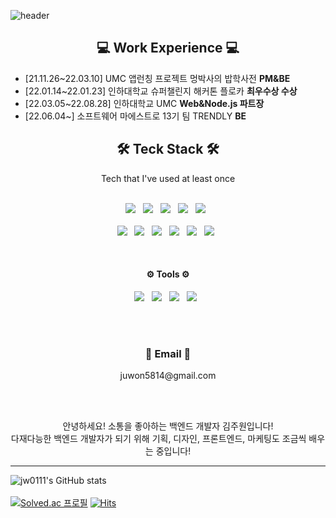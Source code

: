 ![header](https://capsule-render.vercel.app/api?type=waving&color=gradient&height=300&section=header&text=Kim%20Juwon&font-size=70&fontAlign=75)


<h2 align="center">💻 Work Experience 💻</h2>

* [21.11.26~22.03.10] UMC 앱런칭 프로젝트 멍박사의 밥학사전 **PM&BE**
* [22.01.14~22.01.23] 인하대학교 슈퍼챌린지 해커톤 플로카 **최우수상 수상**
* [22.03.05~22.08.28] 인하대학교 UMC **Web&Node.js 파트장**
* [22.06.04~] 소프트웨어 마에스트로 13기 팀 TRENDLY **BE**



<h2 align="center">🛠 Teck Stack 🛠</h2>
<div align="center">Tech that I've used at least once</div>
<br>
<p align="center">
<img src="https://img.shields.io/badge/Spring Boot-6DB33F?style=flat-square&logo=Spring&logoColor=white"/></a> &nbsp
<img src="https://img.shields.io/badge/MySQL-4479A1?style=flat-square&logo=MySQL&logoColor=white"/></a> &nbsp
<img src="https://img.shields.io/badge/Node.js-339933?style=flat-square&logo=Node.js&logoColor=white"/></a> &nbsp
<img src="https://img.shields.io/badge/MongoDB-47A248?style=flat-square&logo=MongoDB&logoColor=white"/></a> &nbsp
<img src="https://img.shields.io/badge/Kotlin-7F52FF?style=flat-square&logo=Kotlin&logoColor=white"/></a> &nbsp
<br></br>
<img src="https://img.shields.io/badge/HTML5-E34F26?style=flat-square&logo=HTML5&logoColor=white"/></a> &nbsp
<img src="https://img.shields.io/badge/CSS3-1572B6?style=flat-square&logo=CSS3&logoColor=white"/></a> &nbsp
<img src="https://img.shields.io/badge/JavaScript-F7DF1E?style=flat-square&logo=JavaScript&logoColor=white"/></a> &nbsp
<img src="https://img.shields.io/badge/c++-00599C?style=flat-square&logo=c%2B%2B&logoColor=white"/></a> &nbsp 
<img src="https://img.shields.io/badge/Python-3776AB?style=flat-square&logo=Python&logoColor=white"/></a> &nbsp
<img src="https://img.shields.io/badge/Amazon AWS-232F3E?style=flat-square&logo=Amazon%20AWS&logoColor=white"/></a> &nbsp </p>
</br>

<h4 align="center">⚙️ Tools ⚙️</h4>
<p align="center">
<img src="https://img.shields.io/badge/Figma-F24E1E?style=flat-square&logo=Figma&logoColor=white"/></a> &nbsp 
<img src="https://img.shields.io/badge/Jira-0052CC?style=flat-square&logo=Jira&logoColor=white"/></a> &nbsp 
<img src="https://img.shields.io/badge/Confluence-172B4D?style=flat-square&logo=Confluence&logoColor=white"/></a> &nbsp 
<img src="https://img.shields.io/badge/Git-F05032?style=flat-square&logo=Git&logoColor=white"/></a> &nbsp 
</p>

<br></br>

<h3 align="center">📧 Email 📧</h3>

<div align="center">juwon5814@gmail.com</div>

<div align="center"></div>

<br></br>

<p align="center">
  <div align="center">안녕하세요! 소통을 좋아하는 백엔드 개발자 김주원입니다!</div>
  <div align="center">다재다능한 백엔드 개발자가 되기 위해 기획, 디자인, 프론트엔드, 마케팅도 조금씩 배우는 중입니다!</div>
</p>

----
![jw0111's GitHub stats](https://github-readme-stats.vercel.app/api?username=jw0111&theme=buefy&show_icons=true)
<br></br>
[![Solved.ac 프로필](http://mazassumnida.wtf/api/mini/generate_badge?boj=jw0111)](https://solved.ac/jw0111)
[![Hits](https://hits.seeyoufarm.com/api/count/incr/badge.svg?url=https%3A%2F%2Fgithub.com%2Fjw0111%2Fhit-counter&count_bg=%23FFDAB9&title_bg=%23FFC0CB&icon=github.svg&icon_color=%23E7E7E7&title=hits&edge_flat=false)](https://hits.seeyoufarm.com)

